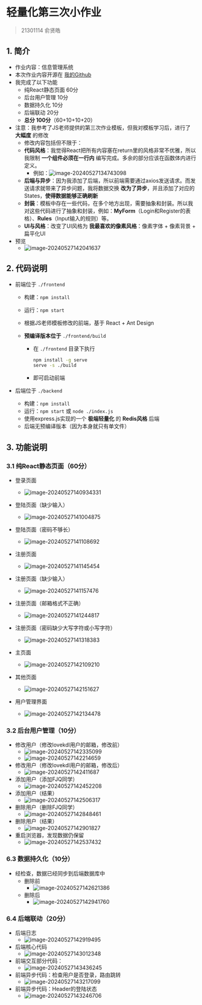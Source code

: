 # 轻量化第三次小作业

> 21301114 俞贤皓

## 1. 简介

* 作业内容：信息管理系统
* 本次作业内容开源在 [我的Github](https://github.com/YXHXianYu/frontend-development-assignments)
* 我完成了以下功能
  * 纯React静态页面 60分
  * 后台用户管理 10分
  * 数据持久化 10分
  * 后端联动 20分
  * **总分 100分**（60+10+10+20）
* 注意：我参考了JS老师提供的第三次作业模板，但我对模板学习后，进行了 **大幅度** 的修改
  * 修改内容包括但不限于：
  * **代码风格**：我觉得React把所有内容塞在return里的风格非常不优雅，所以我限制 **一个组件必须在一行内** 编写完成。多余的部分应该在函数体内进行定义。
    * 例如：![image-20240527134743098](./README/image-20240527134743098.png)
  * **后端与异步**：因为我添加了后端，所以前端需要通过axios发送请求。而发送请求就带来了异步问题，我将数据交换 **改为了异步**，并且添加了对应的States，**使得数据能够正确刷新**
  * **封装**：模板中存在一些代码，在多个地方出现，需要抽象和封装。所以我对这些代码进行了抽象和封装，例如：**MyForm**（Login和Register的表格）、**Rules**（Input输入的规则）等。
  * **UI与风格**：改变了UI风格为 **我最喜欢的像素风格**：像素字体 + 像素背景 + 扁平化UI
* 预览
  * ![image-20240527142041637](./README/image-20240527142041637.png)

## 2. 代码说明

* 前端位于 `./frontend`

  * 构建：`npm install`

  * 运行：`npm start`

  * 根据JS老师模板修改的前端，基于 React + Ant Design

  * **预编译版本位于** `./frontend/build`

    * 在 `./frontend` 目录下执行

      ```bash
      npm install -g serve
      serve -s ./build
      ```

    * 即可启动前端

* 后端位于 `./backend`

  * 构建：`npm install`
  * 运行：`npm start` 或 `node ./index.js`
  * 使用express.js实现的一个 **极端轻量化** 的 **Redis风格** 后端
  * 后端无预编译版本（因为本身就只有单文件）

## 3. 功能说明

### 3.1 纯React静态页面（60分）

* 登录页面
  * ![image-20240527140934331](./README/image-20240527140934331.png)
* 登陆页面（缺少输入）
  * ![image-20240527141004875](./README/image-20240527141004875.png)
* 登陆页面（密码不够长）
  * ![image-20240527141108692](./README/image-20240527141108692.png)
* 注册页面
  * ![image-20240527141145454](./README/image-20240527141145454.png)
* 注册页面（缺少输入）
  * ![image-20240527141157476](./README/image-20240527141157476.png)
* 注册页面（邮箱格式不正确）
  * ![image-20240527141244817](./README/image-20240527141244817.png)
* 注册页面（密码缺少大写字符或小写字符）
  * ![image-20240527141318383](./README/image-20240527141318383.png)
* 主页面
  * ![image-20240527142109210](./README/image-20240527142109210.png)
* 其他页面
  * ![image-20240527142151627](./README/image-20240527142151627.png)

* 用户管理界面
  * ![image-20240527142134478](./README/image-20240527142134478.png)

### 3.2 后台用户管理（10分）

* 修改用户（修改lovekdl用户的邮箱，修改前）
  * ![image-20240527142335099](./README/image-20240527142335099.png)
  * ![image-20240527142214659](./README/image-20240527142214659.png)
* 修改用户（修改lovekdl用户的邮箱，修改后）
  * ![image-20240527142411687](./README/image-20240527142411687.png)
* 添加用户（添加FJQ同学）
  * ![image-20240527142452208](./README/image-20240527142452208.png)
* 添加用户（结果）
  * ![image-20240527142506317](./README/image-20240527142506317.png)
* 删除用户（删除FJQ同学）
  * ![image-20240527142848461](./README/image-20240527142848461.png)
* 删除用户（结果）
  * ![image-20240527142901827](./README/image-20240527142901827.png)
* 重启浏览器，发现数据仍保留
  * ![image-20240527142537432](./README/image-20240527142537432.png)

### 6.3 数据持久化（10分）

* 经检查，数据已经同步到后端数据库中
  * 删除前
    * ![image-20240527142621386](./README/image-20240527142621386.png)
  * 删除后
    * ![image-20240527142941760](./README/image-20240527142941760.png)

### 6.4 后端联动（20分）

* 后端日志
  * ![image-20240527142919495](./README/image-20240527142919495.png)
* 后端核心代码
  * ![image-20240527143012348](./README/image-20240527143012348.png)
* 前端交互部分代码：
  * ![image-20240527143436245](./README/image-20240527143436245.png)
* 前端异步代码：检查用户是否登录，路由跳转
  * ![image-20240527143217099](./README/image-20240527143217099.png)
* 前端异步代码：Header的登陆状态
  * ![image-20240527143246706](./README/image-20240527143246706.png)
